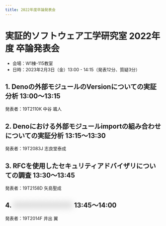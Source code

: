 ```yaml
---
title: 2022年度卒論発表会
---
```


# 実証的ソフトウェア工学研究室 2022年度 卒論発表会

- 会場：W1棟-115教室
- 日時：2023年2月3日（金）13:00 - 14:15（発表12分、質疑3分）

## 1. Denoの外部モジュールのVersionについての実証分析 13:00～13:15

発表者：19T2110K 中谷 颯人

## 2. Denoにおける外部モジュールimportの組み合わせについての実証分析 13:15～13:30

発表者：19T2083J 志良堂泰成

## 3. RFCを使用したセキュリティアドバイザリについての調査 13:30～13:45

発表者：19T2158D 矢島聖成

## 4. <span style="color: transparent;text-shadow: 0 0 20px rgba(0,0,0,0.5);">○○○○○○○○○○</span> 13:45～14:00

発表者：19T2014F 井出 翼
